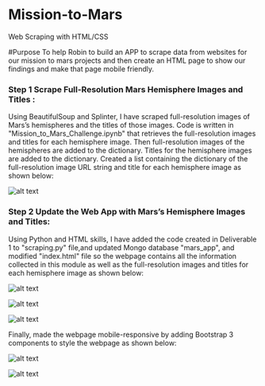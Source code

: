 # Mission-to-Mars
Web Scraping with HTML/CSS

#Purpose
To help Robin to build an APP to scrape data from websites for our mission to mars projects and then create an HTML page to show our findings and make that page mobile friendly.

### Step 1 Scrape Full-Resolution Mars Hemisphere Images and Titles :

Using BeautifulSoup and Splinter, I have scraped full-resolution images of Mars’s hemispheres and the titles of those images.
Code is written in "Mission_to_Mars_Challenge.ipynb" that retrieves the full-resolution images and titles for each hemisphere image.
Then full-resolution images of the hemispheres are added to the dictionary.
Titles for the hemisphere images are added to the dictionary.
Created a list containing the dictionary of the full-resolution image URL string and title for each hemisphere image as shown below:

![alt text]("https://github.com/RGK73/Mission-to-Mars/blob/main/Images/urls.png")

### Step 2 Update the Web App with Mars’s Hemisphere Images and Titles:

Using Python and HTML skills, I have added the code created in Deliverable 1 to "scraping.py" file,and updated Mongo database "mars_app", and modified "index.html" file so the webpage contains all the information collected in this module as well as the full-resolution images and titles for each hemisphere image as shown below:

![alt text]("https://github.com/RGK73/Mission-to-Mars/blob/main/Images/hem_1_2.png")

![alt text]("https://github.com/RGK73/Mission-to-Mars/blob/main/Images/hem_3_4.png")

![alt text]("https://github.com/RGK73/Mission-to-Mars/blob/main/Images/mongodb_object.png")

Finally, made the webpage mobile-responsive by adding Bootstrap 3 components to style the webpage as shown below:

![alt text]("https://github.com/RGK73/Mission-to-Mars/blob/main/Images/mobile_responsive.png")

![alt text]("https://github.com/RGK73/Mission-to-Mars/blob/main/Images/bootstrap3_components.png")




